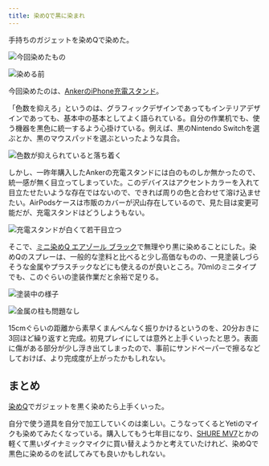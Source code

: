 ```yaml
---
title: 染めQで黒に染まれ
---
```

手持ちのガジェットを染めQで染めた。

![](https://lh3.googleusercontent.com/docs/ADP-6oEwSocf9Fv5iOUcSfAvVy6libDJdc97U2rtAgVuiT_XDRO8xrY6sdbruEogxHf4t04hlwzi0XaHLUrI8ujkZtvhgW32hzCwJiKp4fSSY2bBPUcYDoxZiWmedZ9NpueBcqNNJ9a1VzjIDmqTtXwRZccMS3xTGr6crST7Z5hP6JCxIOzffJ-BlUjqU8O6mXODWvJkS4LqEJFFARv3BXjEUAAPJR5jjfBlkAi1aL6zPeP11qvSElVWlnfvs2O0uCDJXIwqI_d0-P_7gJsBS2JmpJHzrzTiuDj40FbIQJi2tXMUVjSRjU2aR7PdP9ajsmBoVL_xO_HV9oH-cNCxjpWb0-a3qIIDgDgWrVmP-QWyZFrZjInxG5s3bxMhZIZNQNgJENn8nY2VniWR-QxSv6F0Jmz19HOP1E0BELlC6MUqGmv1nD-ZdInKYriNkIGiidi_tdBx16zA0WQ5OQkgTks9IBMsLMbFMK2s4lXZXd5qVgBj_1mJVrR3MV9Eys1Xg299yRxaF21sXOOXiYK81cVLni65SejslSO63YW41Mm7v5d3rEgjreUBh66SW-h0vPxcx_t5a0naU-QJqhZaaGmTwCwRaohY7qMcxAPDVHDOezIRg6Gv30Nmwn0j0vQxrONidg2c4zxT-RgXnSxsKNneTZL3sGkwjTsjLY8b8sOhk-P7BtKB3Y1A1IHOSoKi-6kgLyYziA9qB-B4Ju2z-D8-J1BCONlpWH6eehxGlCqNpomTbk0f5_fLCK3phG4rmfI1looSqz3jJtdK_m0CUTg1ifkNJnFlLtujIapByQbj9hsgRYIL-l0jRpZKAnnlxd1kAWAh7Yw6kg85YGJATpyxuKjEMCABlfj6KsJjcUo1bf0JWcaLyW0Yx_tEFqTYj-buw9dxpv_82PHNyfJ8aAUUVFecXrehtQ1WuGEqWVl_WoKIr3M1bx0HcDocARfiQLfoQWUjCPULJGEQ_pXDwmlsF6KKld3kZIPB1rnWy_ZAHugqydjyJxAnnDYrOH8R6b2PvE4oUQbswM_bU1FmBapr8oFe7Ie2Y6u50sWhl1CY6Ieodh4SlkOM6td2IPY6pr-VBMv4Xg_BVKyOMY2HXEH-AKqBKxDqTr__vh5vHrI-M5kuqz1szWi5AG-rIrhe7JteQja1hhHfdTI2q5sz5vuntluOlvdlsrJfB_qdfKwY_-pNs6ElJCzRVuLYRbzIxGRfhJkbls8vuQVph3Hq54vWrsoBGpuPHPij5TXxdKVSafqXhYQ1 "今回染めたもの")

![](https://lh3.googleusercontent.com/docs/ADP-6oF5inFDXHg_rSm2cyJFaYHRR1zi-sCOruINSQVWmoOWjEaRbm5abckDvRzoYSV2RD1M2MqIDkfzCSNN54ivHf2NIN74Gh8z_gLN6eR-6zWYiWvrq93AY9baz1JBImuwlrL5YghkzVXlHiQ-4I8cgFNwS6VyxRxnU9d0wg_eTMHL4mZNY_fkLoUUojiJlYjd5ggscJzOsFGCXrxZ7h3jA8hFNOEtVVlo1Y1gIWfwrFdgWZ5MhKk6sLPXY6YNPF4EzgLYicSDGo_hC4YYUZ45Be2qnmEamIL2d-OHtGZ9iEgtvuHLAWBOvvXgSEYYAE0DXqlc0vfR1VAxQYULka-dT-Hg1YC1dtjy-me5gVO1m_19xXIJdi0Ayz1fUOT6jXAdxSADBX7DPX0IoTepBRAXLpcXcJ_FlzBytfZZ5101IVy4r7TQgbUXWPV_w0Krkk_jecpfuiVvG66EYM8yjArEyj6o4OSYj8YCEJE8d0R3UQ9FhBfRK3dsr2QrGA8kLrxiQNWvuEfgsw37nPMMmKZJ0AhYaeJZ1oMAP-5i7g5afVgM4-suGCaSFcbkZhif-LoZWvFCv0AFIm5_Xoq5lPL8CSRJC9WxHEt_xLGDq4LTpOZ8EhozgXpc8hSB2ICQIPwkydt-CbzQZzLmW9lEMx3NlI98RpSXAgpg9Xd_jMz8SJp10YW4HtewfdvLyJ5ZcFeZQIb90miHZrEKfjgpMjt2rfxENwzPqNefNK58SkIISyZJAgYdTZI8htavcEN0cv4vEYrVy4KcQLiL9gTl4mPtJQzO4CtiTXMEFEkM2GqMOd1Io9iLX2WB7894DZHXQasky4KeuOgZF1Bhj_yI6RLN_uAEWbFsiAoZYnpunh2ELp_GGIZ2LMIs4QF-8gaxEyG-UXrp3ZGKU6KrANUwvuugQZxrgmRACO8MRDfoqEVRq8vOHzANG2r4FWVercJzecjsFOKVpWNHJemdeSe-X_VuVMEm1GvR1oLmn-LNh1Hw_JzV-_5n4MDgXfzslOhCkPGmrN9cIg1VwMP7FCE8cPbu5kgBk2Eqjb3RMVrl8l2U8MRZ4JIquCdW5xkdFpnmwuf8GIjU4Hqq6z_Kf-3_iE6PV4BHUaNrNfrSfzwtz-VOGSZfBIM--JSck-kKMj8iwUHxAp-Y52V9HLCthScRQGzvCuDVwMtEteXvK-epfwJOuj7HG2SYl_2AQD80HP3EwJzmi7kC_YPcafA3wGRqSyBODAraJmwpNTg1ECYiw9WCoBa-Muwu "染める前")

今回染めたのは、[AnkerのiPhone充電スタンド](https://r7kamura.com/articles/2021-09-06-anker-iphone-stand)。

「色数を抑えろ」というのは、グラフィックデザインであってもインテリアデザインであっても、基本中の基本としてよく語られている。自分の作業机でも、使う機器を黒色に統一するよう心掛けている。例えば、黒のNintendo Switchを選ぶとか、黒のマウスパッドを選ぶといったような具合。

![](https://lh3.googleusercontent.com/docs/ADP-6oEeGNfOOd8tvvfRh7D_5yedNON66IQNybfLzVW0KxvJEIG-gAOlpRTyNOrae6AX-_U3NdjU3NovKqNnQl852nhIOM75OF97MTH9NnTc9zUeYwDu3375CizPsRIREUOyl3E6Mpjb1DIjXbc3SvQn1MmU6ffLerRIgrUqdcgnK6Qy8zLLtHylh-yyJLIcXs7tW6RSsPTxvTZsFjKCOMgiExY1L3UG4GcTHHmGlAFznLRuyc7btLBAEwuTe64-V-KdK_hR4gCGfiaZMUJJI4VFDuO0NA870s-d2Bw5b_BhD0lZ6ndLIvny9pX6d8kNtYaMmAL8QpOtoz91LneuBb2rw5HIX9FvACnBmRH5NgZBIzRJiOZ4prwr3PmjJibK1bRoQkPteYG_vAScWggSeFXb9vCiNK-2N2jyx0aD_Hq-ScY4tqnHgEJ0MW8PkXWyQxKggZ8bi3DmkvtiUAX04f7F_Xus4RvC81BifKnpVcgrktlJK5-8xpPuiZU4nvnZ9Rjap9fyu4HEhbmImlUQoSsB8mLKtF2_7AhDhoVmAMRgvbvkHXfx1bq6MtMVNFSNPYVpXRrb9su-bbJh37eSrd7KhjA13c2cWILtg29nmcuZ6KjOUQF3dAfnfJPYgit0acuIMm1Aug1lSnBfs5pFo59E2-tOVxV6M3A_qiEl3jiJKAkl5kKIJqBdQpEeww8TgIyrTRZKK0NCuvG2SssyO0laECtS4cTLMTmRXNSTAbAzPfoggQ7esytbq81kOLxAP2SOTVgj2N2z2FtskWIDEU0hotR-pbXT2USzc3MIzWvpVjndgYuKlmbDbQooOHdH9PHDophbZTjilsRbUk7Ddm30RbQDO5RqvGcAnPo11SgXlsIUzdLx0WWe_G1YXA52DjqaibRCkqDhTDugB61FJOcs5RJTTAptHqeeDELuKua12DzYo27FUB2NizlggbFxmH-infZ3b4VK2hVECYk8K_cfLqpa52D78SoxkyvenKirhBOF7l8cX10dFcTquJMe7xDPGW4uS6N9mYFLbu7a46_LE1KNVTOoVhv9czSF115lTxgnfXQ7euToS3flpa2syn49DISQqOmOkqb0B_aMuxjRugwkrE9IEOPXytrrY5mBRHkEJtad45GHYARU39GeX1J5egnIV6UH-lScsM8hrJEWslEeKY28Rb9hJZUpEsx6GEELsMR35LQdUQTEk9P4iFghaihiGR-D4yD79DX2Xb1T_0fq_XdMtp8Xog9NskbizxfdEzo9 "色数が抑えられていると落ち着く")

しかし、一昨年購入したAnkerの充電スタンドには白のものしか無かったので、統一感が無く目立ってしまっていた。このデバイスはアクセントカラーを入れて目立たせたいような存在ではないので、できれば周りの色と合わせて溶け込ませたい。AirPodsケースは市販のカバーが沢山存在しているので、見た目は変更可能だが、充電スタンドはどうしようもない。

![](https://lh3.googleusercontent.com/docs/ADP-6oFrdwo2Pbbqzfwd_aYSK6XWA5l40XKlNvddWZ1fcifcdUqGCI_mKqc4_dDTzsMAQGkEfuPaRs-YFHLcOFYg5xPSp_AsP5Cvf87lvib8m9Kt2fVf08dbkOpT92reDMdX6dyyq4BMZHo7D5uZqizfp4DXADZra_0lTB5RBwKocnb1PGGy2VPHUDyfaoGKvz4zV46zfnV7NFw0cLSIZLG547ThBgByX1wMtuAKs2kVGTh_T1leYfiwkD_UH6B2KKbWsZXEILaCsiqiAl7dvcToEFVyEqIYQCtm_3jHcPxJIAn9jgCbbEsi5PWPCWTBJ_ybQxM2ESzj2YSNqHqc7z2G2u0rinFsUe8Tz9osoH1Of7h5IbJEM4NbLnnNVYLys4fTnsqY68E7xK-kfGlRH2T55IQ0yfmVZZYMEk6-x7IOnXZKrOfOTCWmbQjXKTvIRKd5RT-HbuqQsJmV5f0FfZ0fMWGJuJXmp9vWMQickgTEbStfmW0KiXvFCXKLXdBXK386JziAeUFBapcnYlgBl6-Ym7YH1zUK3jOjRMl1Rs1rvkgXhf1cB4Fz29uSqgJ4tHZeoTNn-7pZRV3-RCf5SUQ3KcPTw_HXflG42dfdz25_dyZVo-fCjIpvydI7ybpjIKPaTEK7hu1bEFNXL_qT1xqHZckon0G_RCijojNlsJroEzQSGvGBPtCzk99qXXL50e3PdVLMD2Hwvg0FER3Dsc7ztZ-BWoVdfUW0rzLKabZMlSG5mtCNH0_-2tJ_rriN1sS5ftpVl3o0ISzHfN_l3eMVfL6Fgcc0qBhEUjMC7MDQcDos_w6riqG3mre8TKJxEliuSV1EiXuJx0rey_jtKJBt4P2jMfEQ7Vse0OrjqMPJd9TFoci3X-Zq9JnwLLGQE7gF5i2Lso48262yc9swVnv4e0JhJmvl6aHctEXuOiXBzw4topOOQPQEHVZE0TlXHihW-UGNZlhq7Y8PjWrqer-cZ4es5uO8VTQiWDyfo4ZnRk3HLcJV38ZNYL42KXDFoz2fftpDrzbzpPYDmFW4qwX3hmd81WGv82ipPgv7qEbZoPc_lOqOk-tVOwQOg9VYJa0fFJOeYZ70wUOmZQMqVFRuxI3BLbFeA-7KfI7xoAIPKRuex6KIKsmr3mZWKjPMA-DrL5snRswq307EW-oVWqC8tY-89hr4YLrsEYRbwri2Lfnhe12iwWiZ_rGnt9n2yP5wwjqmajMcZ_EfO9u1y0F-cST-TeEe49s3tQn5wjqiOibxAfAt "充電スタンドが白くて若干目立つ")

そこで、[ミニ染めQ エアゾール ブラック](https://www.amazon.co.jp/dp/B003QMFUKO)で無理やり黒に染めることにした。染めQのスプレーは、一般的な塗料と比べると少し高価なものの、一見塗装しづらそうな金属やプラスチックなどにも使えるのが良いところ。70mlのミニタイプでも、このぐらいの塗装作業だと余裕で足りる。

![](https://lh3.googleusercontent.com/docs/ADP-6oGh5wHmDeq3CL1jW88FHjvFZONlboRzVkkEyN9pjcKJ7d3G7o9iQ5KPJilhq-CnTogVEHSpa2HrLzBCZaUHqgrmOGyuxaEaAHl03j41umf3AdOXUoSIFt9GTFutwLSc-tLglN_a1_wo6P40ttuES7wMudCux7sBRZobg0wmiwdQvl9zUrWWDQTqRKG3CfES6l9RfihTxW72-zzSbe_LC6HNjDtg4maReEOZ6dXsNuOd_F7G4OUkv5bHAI9IsmbyD6ipLIh9LXv7egW3Cs9lqvkLVWkVjQYv5lDKWkYbBE7eoO-O5Y9guYvz-dGSCms1400EBHGNUrSsugQ-FRvtEaL4tk0aWCQ5ozhOSb7hfcY8SEzglSYDCVG1SxRC-ZaALotYfywXukAdJ_rjR-rcgL_7Vnks73qFFRxgOKAUMYizjEZEBw4mAS1J8B3-nxLpKJwhxym0msenoR2ZyXfy4LR7yzCr1qkSxua2DMgG0kDKEjyPMOaHnz5Wef7b3hgx2gm2nsf42R7od33JMv26wBX0Q8407aUpOxZwL4P78mHuh0CV0xyaGsmyF-OojuuM8UkNOVGqqKozf-CN_GLc1Uz1vRV6mlRDV5LMfgith3v5gkeHENNssOhSP7zg8jdUd30S5XdNsLswypaGR14zCLchc0mnt4BFf4jTe4WK3Y2-x85xpkFoujoxKW6jbcckqfNozgcoryfTi9sAxhjHxxQ-k1dXXnoKKaFvlXsKtByZHHCO4mpzXjjUwJmuY28ZIcATRHp1EfrrIiqP9iTkizXa1B7X2_an8nbMg0E0f-xG48JblEQFPw8nTzzd7ttDc5VjisLT_18x-ytQ_--QPNuG5ASE0_yJlpjODzH6ZmiimoYZ2cemFD45on1IAXV4itlrnobI0--pO2ABYFatTk5mvpqlA1_RSh6qmTCwxmGviLYet2D7JGlmcsc8sqRsHquZowDKZ6YqH7rlr_FwTHel8wZTb2htY0EoBQChfPHQZG2_LJcqd3syzoIyI3nSsEHpTRwwhlmiVZxruEbItfV3Jo2sC-rSAXKo5uPAgUg9LxtGr2Ft1pw80HGhtESrs9F2InvNm6thBjAFyeYAoXfKoRg6he6CEa5MYLQVM5SIV7BY5z5O2aMdcn0WiCBWASNy78uvJBU9eHem2mFSNQJJohtlwvhXWE0Qo10dORjA9-9DZT6kPmCGbCXClpGpgfvN4zn51Lz04XOADSMywTwsBLLEA0YItOsPBKAU0l8FdWip "塗装中の様子")

![](https://lh3.googleusercontent.com/docs/ADP-6oGddxeqYiYCHjpm5-w--SiNc177CzVCNADlfjQnUeU8t7NDWqHFAyrW1Snrw0whJi0rVmwIuS6egZj1JTslpDQBnl1Dt0RVEXhaCkuU8SseWm_95VXP-3LkxkVPlk84ZHU4kXAOAdpi7pkX4ClB6JVcFjx7Nw8P8EN5koqvWEM2LWCAG7LtD6OuH2HLWi3aX0Zf9zPbzw2Qx5qV5KdMlhk5AolwMTr87vEa_DcY1NCj9E74_I6XBI4cDKmcCcNTU8rPABkw2wpW3C8ISQ_0g1oLytumc2lYiImgqBJTEgBJxs1UjmyAceWEGdRbtf8Y158xOy5hQoF9nkcjCxO3PwUQYx9nOLahYwo0uMeKxRRHjDUecDMDP_-GuOXwkiVmK10PxoGBT7hcIJKdqwjpefSS9hlGDiec3z4jt3_G14r-g775nt8GIYudTbTD7inoVuqQvLq3boiW2rOScVnySxDVTHNOPhOdTOqQ04cMuGDvuGR7pz_UFnaSlqirshCSDcueHTEmp54jAVM40-cJ4JjtcT-aerz7DAEDePeCRfoYER-KHDr-pZFHgnuKq5K--NfP0cyV4Due26smhf7pw8_I5KTr4wb91zmvPsjl_x51DvMoBYVlwew9wrn70rGPvZmGFyCKkB8wo5bhqTf6kkX9xmMFZKrhLXdONprdACMw2_gkuyEPIaurlt4yR1AluveHzgAd3HlPKGIaWLygHscWsW5u6r5OEyA0HzFUnMjj8xft55sOuqj-cAzoWjDWmsXQ0myhGAt3JwXt8uEGx7RKEx_tE3Ss0_2JiFQG7JTbd9vQ_NAbtMe4cO3j8vBWrwCpYnq-gK-3I39QqGdK4iQ6LAl9s5zkToVRgc3rV5EiatCZ2xCCcwtS2Eh2TSiDIlXVWwwzBqxyausvO6wIXYriUniPlI9olcUbfcplqmfTwCg07VefJJMo7l5E-b2SGtg69KixYmSO1J9QkoeZ8MT3YUJVtO8bOC3SXcfO1wWZQXImqV7ZD6qtOWl-FoxCkIIQ4d4M2WqWX6JFs-JlbEMZn17UkGfNcf5u1GQBkYVMoXL_37XnxR9JtQ8US9OpNrk5QgmteZuTzn5fbZf_Q58sxmdsSECY-BMFOtzblAppbeRpTBy_ao4YvOdvdKoUeMsFBkzVEMu4wBEA1a_D-wdyvX7Eh6lExvii80pLVKwBcm8AlSROZ6Cn_ZRK8kNY2k8nKyd7SZhyVfBFo9t3_pbnGGrF7lcorRyA0RoZXk7bhJMw "金属の柱も問題なし")

15cmぐらいの距離から素早くまんべんなく振りかけるというのを、20分おきに3回ほど繰り返すと完成。初見プレイにしては意外と上手くいったと思う。表面に傷がある部分が少し浮き出てしまったので、事前にサンドペーパーで擦るなどしておけば、より完成度が上がったかもしれない。

まとめ
---

[染めQ](https://www.amazon.co.jp/dp/B003QMFUKO)でガジェットを黒く染めたら上手くいった。

自分で使う道具を自分で加工していくのは楽しい。こうなってくるとYetiのマイクも染めてみたくなっている。購入してもう七年目になり、[SHURE MV7](https://www.amazon.co.jp/dp/B08KY7G1GV)とかの軽くて黒いダイナミックマイクに買い替えようかと考えていたけれど、染めQで黒色に染めるのを試してみても良いかもしれない。
